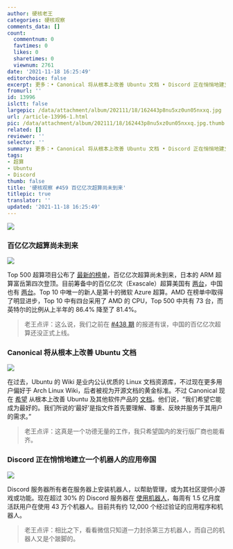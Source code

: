```yaml
---
author: 硬核老王
categories: 硬核观察
comments_data: []
count:
  commentnum: 0
  favtimes: 0
  likes: 0
  sharetimes: 0
  viewnum: 2761
date: '2021-11-18 16:25:49'
editorchoice: false
excerpt: 更多：• Canonical 将从根本上改善 Ubuntu 文档 • Discord 正在悄悄地建立一个机器人的应用帝国
fromurl: ''
id: 13996
islctt: false
largepic: /data/attachment/album/202111/18/162443p8nu5xz0un05nxxq.jpg
url: /article-13996-1.html
pic: /data/attachment/album/202111/18/162443p8nu5xz0un05nxxq.jpg.thumb.jpg
related: []
reviewer: ''
selector: ''
summary: 更多：• Canonical 将从根本上改善 Ubuntu 文档 • Discord 正在悄悄地建立一个机器人的应用帝国
tags:
- 超算
- Ubuntu
- Discord
thumb: false
title: '硬核观察 #459 百亿亿次超算尚未到来'
titlepic: true
translator: ''
updated: '2021-11-18 16:25:49'
---
```


![](/data/attachment/album/202111/18/162443p8nu5xz0un05nxxq.jpg)


### 百亿亿次超算尚未到来


![](/data/attachment/album/202111/18/162456eg2pgxsid251u3ey.jpg)


Top 500 超算项目公布了 [最新的榜单](https://www.top500.org/news/still-waiting-exascale-japans-fugaku-outperforms-all-competition-once-again/)，百亿亿次超算尚未到来，日本的 ARM 超算富岳第四次登顶。目前筹备中的百亿亿次（Exascale）超算美国有 [两台](https://www.hpcwire.com/2021/11/15/top500-no-exascale-fugaku-still-reigns-polaris-debuts-at-12/)，中国也有 [两台](/article-13930-1.html)。Top 10 中唯一的新人是第十的微软 Azure 超算。AMD 在榜单中取得了明显进步，Top 10 中有四台采用了 AMD 的 CPU，Top 500 中共有 73 台，而英特尔的比例从上半年的 86.4% 降至了 81.4%。



> 
> 老王点评：这么说，我们之前在 [#438 期](/article-13930-1.html) 的报道有误，中国的百亿亿次超算还没正式上线。
> 
> 
> 


### Canonical 将从根本上改善 Ubuntu 文档


![](/data/attachment/album/202111/18/162521v5vqcgvsal2qncql.jpg)


在过去，Ubuntu 的 Wiki 是业内公认优质的 Linux 文档资源库，不过现在更多用户偏好于 Arch Linux Wiki，后者被视为开源文档的黄金标准。不过 Canonical 现在 [希望](https://ubuntu.com//blog/the-future-of-documentation-at-canonical) 从根本上改善 Ubuntu 及其他软件产品的 [文档](https://help.ubuntu.com/)。他们说，“我们希望它能成为最好的。我们所说的‘最好’是指文件首先要理解、尊重、反映并服务于其用户的需求。”



> 
> 老王点评：这真是一个功德无量的工作，我只希望国内的发行版厂商也能看齐。
> 
> 
> 


### Discord 正在悄悄地建立一个机器人的应用帝国


![](/data/attachment/album/202111/18/162537m3rfophru9ratfm2.jpg)


Discord 服务器所有者在服务器上安装机器人，以帮助管理，或为其社区提供小游戏或功能。现在超过 30% 的 Discord 服务器在 [使用机器人](https://www.theverge.com/2021/11/17/22787018/discord-bots-app-discovery-platform)，每周有 1.5 亿月度活跃用户在使用 43 万个机器人。目前共有约 12,000 个经过验证的应用程序和机器人。



> 
> 老王点评：相比之下，看看微信只知道一力封杀第三方机器人，而自己的机器人又是个跛脚的。
> 
> 
>